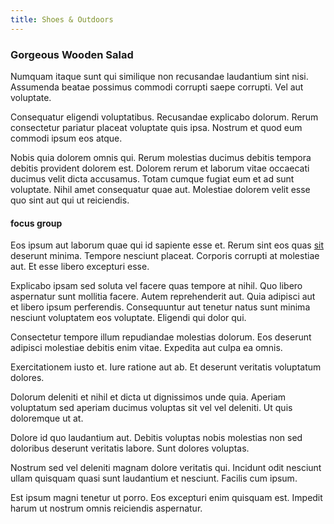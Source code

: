 ```yaml
---
title: Shoes & Outdoors
---
```


### Gorgeous Wooden Salad

Numquam itaque sunt qui similique non recusandae laudantium sint nisi. Assumenda beatae possimus commodi corrupti saepe corrupti. Vel aut voluptate.

Consequatur eligendi voluptatibus. Recusandae explicabo dolorum. Rerum consectetur pariatur placeat voluptate quis ipsa. Nostrum et quod eum commodi ipsum eos atque.

Nobis quia dolorem omnis qui. Rerum molestias ducimus debitis tempora debitis provident dolorem est. Dolorem rerum et laborum vitae occaecati ducimus velit dicta accusamus. Totam cumque fugiat eum et ad sunt voluptate. Nihil amet consequatur quae aut. Molestiae dolorem velit esse quo sint aut qui ut reiciendis.

#### focus group

Eos ipsum aut laborum quae qui id sapiente esse et. Rerum sint eos quas [sit](/facere/temporibus/adipisci/molestias/withdrawal.md) deserunt minima. Tempore nesciunt placeat. Corporis corrupti at molestiae aut. Et esse libero excepturi esse.

Explicabo ipsam sed soluta vel facere quas tempore at nihil. Quo libero aspernatur sunt mollitia facere. Autem reprehenderit aut. Quia adipisci aut et libero ipsum perferendis. Consequuntur aut tenetur natus sunt minima nesciunt voluptatem eos voluptate. Eligendi qui dolor qui.

Consectetur tempore illum repudiandae molestias dolorum. Eos deserunt adipisci molestiae debitis enim vitae. Expedita aut culpa ea omnis.

Exercitationem iusto et. Iure ratione aut ab. Et deserunt veritatis voluptatum dolores.

Dolorum deleniti et nihil et dicta ut dignissimos unde quia. Aperiam voluptatum sed aperiam ducimus voluptas sit vel vel deleniti. Ut quis doloremque ut at.

Dolore id quo laudantium aut. Debitis voluptas nobis molestias non sed doloribus deserunt veritatis labore. Sunt dolores voluptas.

Nostrum sed vel deleniti magnam dolore veritatis qui. Incidunt odit nesciunt ullam quisquam quasi sunt laudantium et nesciunt. Facilis cum ipsum.

Est ipsum magni tenetur ut porro. Eos excepturi enim quisquam est. Impedit harum ut nostrum omnis reiciendis aspernatur.

